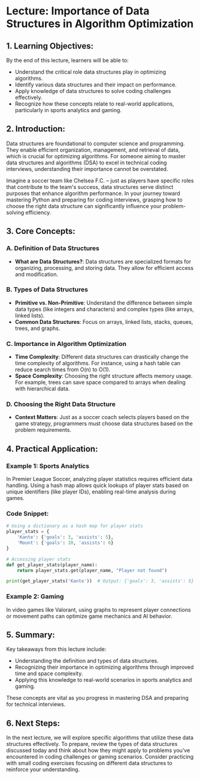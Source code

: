 # Lecture: Importance of Data Structures in Algorithm Optimization

## 1. Learning Objectives:
By the end of this lecture, learners will be able to:
- Understand the critical role data structures play in optimizing algorithms.
- Identify various data structures and their impact on performance.
- Apply knowledge of data structures to solve coding challenges effectively.
- Recognize how these concepts relate to real-world applications, particularly in sports analytics and gaming.

## 2. Introduction:
Data structures are foundational to computer science and programming. They enable efficient organization, management, and retrieval of data, which is crucial for optimizing algorithms. For someone aiming to master data structures and algorithms (DSA) to excel in technical coding interviews, understanding their importance cannot be overstated.

Imagine a soccer team like Chelsea F.C. – just as players have specific roles that contribute to the team's success, data structures serve distinct purposes that enhance algorithm performance. In your journey toward mastering Python and preparing for coding interviews, grasping how to choose the right data structure can significantly influence your problem-solving efficiency.

## 3. Core Concepts:
### A. Definition of Data Structures
- **What are Data Structures?**: Data structures are specialized formats for organizing, processing, and storing data. They allow for efficient access and modification.

### B. Types of Data Structures
- **Primitive vs. Non-Primitive**: Understand the difference between simple data types (like integers and characters) and complex types (like arrays, linked lists).
- **Common Data Structures**: Focus on arrays, linked lists, stacks, queues, trees, and graphs.

### C. Importance in Algorithm Optimization
- **Time Complexity**: Different data structures can drastically change the time complexity of algorithms. For instance, using a hash table can reduce search times from O(n) to O(1).
- **Space Complexity**: Choosing the right structure affects memory usage. For example, trees can save space compared to arrays when dealing with hierarchical data.

### D. Choosing the Right Data Structure
- **Context Matters**: Just as a soccer coach selects players based on the game strategy, programmers must choose data structures based on the problem requirements.

## 4. Practical Application:
### Example 1: Sports Analytics
In Premier League Soccer, analyzing player statistics requires efficient data handling. Using a hash map allows quick lookups of player stats based on unique identifiers (like player IDs), enabling real-time analysis during games.

### Code Snippet:
```python
# Using a dictionary as a hash map for player stats
player_stats = {
    'Kante': {'goals': 3, 'assists': 5},
    'Mount': {'goals': 10, 'assists': 6}
}

# Accessing player stats
def get_player_stats(player_name):
    return player_stats.get(player_name, "Player not found")

print(get_player_stats('Kante'))  # Output: {'goals': 3, 'assists': 5}
```

### Example 2: Gaming
In video games like Valorant, using graphs to represent player connections or movement paths can optimize game mechanics and AI behavior.

## 5. Summary:
Key takeaways from this lecture include:
- Understanding the definition and types of data structures.
- Recognizing their importance in optimizing algorithms through improved time and space complexity.
- Applying this knowledge to real-world scenarios in sports analytics and gaming.

These concepts are vital as you progress in mastering DSA and preparing for technical interviews.

## 6. Next Steps:
In the next lecture, we will explore specific algorithms that utilize these data structures effectively. To prepare, review the types of data structures discussed today and think about how they might apply to problems you’ve encountered in coding challenges or gaming scenarios. Consider practicing with small coding exercises focusing on different data structures to reinforce your understanding.